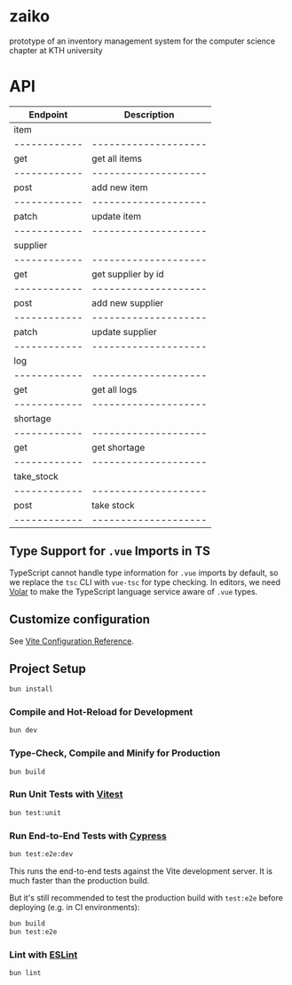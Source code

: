 # zaiko

prototype of an inventory management system for the computer science chapter at KTH university

# API

| Endpoint   | Description        |
|------------|--------------------|
| item       |                    |
|------------|--------------------|
|        get | get all items      |
|------------|--------------------|
|       post | add new item       |
|------------|--------------------|
|      patch | update item        |
|------------|--------------------|
| supplier   |                    |
|------------|--------------------|
|        get | get supplier by id |
|------------|--------------------|
|       post | add new supplier   |
|------------|--------------------|
|      patch | update supplier    |
|------------|--------------------|
| log        |                    |
|------------|--------------------|
|        get | get all logs       |
|------------|--------------------|
| shortage   |                    |
|------------|--------------------|
|        get | get shortage       |
|------------|--------------------|
| take_stock |                    |
|------------|--------------------|
|       post | take stock         |
|------------|--------------------|

## Type Support for `.vue` Imports in TS

TypeScript cannot handle type information for `.vue` imports by default, so we replace the `tsc` CLI with `vue-tsc` for type checking. In editors, we need [Volar](https://marketplace.visualstudio.com/items?itemName=Vue.volar) to make the TypeScript language service aware of `.vue` types.

## Customize configuration

See [Vite Configuration Reference](https://vite.dev/config/).

## Project Setup

```sh
bun install
```

### Compile and Hot-Reload for Development

```sh
bun dev
```

### Type-Check, Compile and Minify for Production

```sh
bun build
```

### Run Unit Tests with [Vitest](https://vitest.dev/)

```sh
bun test:unit
```

### Run End-to-End Tests with [Cypress](https://www.cypress.io/)

```sh
bun test:e2e:dev
```

This runs the end-to-end tests against the Vite development server.
It is much faster than the production build.

But it's still recommended to test the production build with `test:e2e` before deploying (e.g. in CI environments):

```sh
bun build
bun test:e2e
```

### Lint with [ESLint](https://eslint.org/)

```sh
bun lint
```
